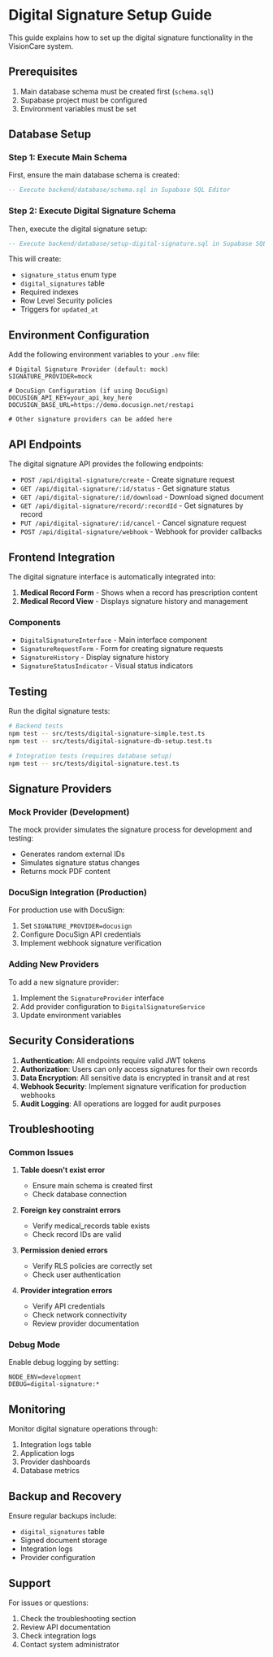 # Digital Signature Setup Guide

This guide explains how to set up the digital signature functionality in the VisionCare system.

## Prerequisites

1. Main database schema must be created first (`schema.sql`)
2. Supabase project must be configured
3. Environment variables must be set

## Database Setup

### Step 1: Execute Main Schema
First, ensure the main database schema is created:

```sql
-- Execute backend/database/schema.sql in Supabase SQL Editor
```

### Step 2: Execute Digital Signature Schema
Then, execute the digital signature setup:

```sql
-- Execute backend/database/setup-digital-signature.sql in Supabase SQL Editor
```

This will create:
- `signature_status` enum type
- `digital_signatures` table
- Required indexes
- Row Level Security policies
- Triggers for `updated_at`

## Environment Configuration

Add the following environment variables to your `.env` file:

```env
# Digital Signature Provider (default: mock)
SIGNATURE_PROVIDER=mock

# DocuSign Configuration (if using DocuSign)
DOCUSIGN_API_KEY=your_api_key_here
DOCUSIGN_BASE_URL=https://demo.docusign.net/restapi

# Other signature providers can be added here
```

## API Endpoints

The digital signature API provides the following endpoints:

- `POST /api/digital-signature/create` - Create signature request
- `GET /api/digital-signature/:id/status` - Get signature status
- `GET /api/digital-signature/:id/download` - Download signed document
- `GET /api/digital-signature/record/:recordId` - Get signatures by record
- `PUT /api/digital-signature/:id/cancel` - Cancel signature request
- `POST /api/digital-signature/webhook` - Webhook for provider callbacks

## Frontend Integration

The digital signature interface is automatically integrated into:

1. **Medical Record Form** - Shows when a record has prescription content
2. **Medical Record View** - Displays signature history and management

### Components

- `DigitalSignatureInterface` - Main interface component
- `SignatureRequestForm` - Form for creating signature requests
- `SignatureHistory` - Display signature history
- `SignatureStatusIndicator` - Visual status indicators

## Testing

Run the digital signature tests:

```bash
# Backend tests
npm test -- src/tests/digital-signature-simple.test.ts
npm test -- src/tests/digital-signature-db-setup.test.ts

# Integration tests (requires database setup)
npm test -- src/tests/digital-signature.test.ts
```

## Signature Providers

### Mock Provider (Development)
The mock provider simulates the signature process for development and testing:
- Generates random external IDs
- Simulates signature status changes
- Returns mock PDF content

### DocuSign Integration (Production)
For production use with DocuSign:
1. Set `SIGNATURE_PROVIDER=docusign`
2. Configure DocuSign API credentials
3. Implement webhook signature verification

### Adding New Providers
To add a new signature provider:
1. Implement the `SignatureProvider` interface
2. Add provider configuration to `DigitalSignatureService`
3. Update environment variables

## Security Considerations

1. **Authentication**: All endpoints require valid JWT tokens
2. **Authorization**: Users can only access signatures for their own records
3. **Data Encryption**: All sensitive data is encrypted in transit and at rest
4. **Webhook Security**: Implement signature verification for production webhooks
5. **Audit Logging**: All operations are logged for audit purposes

## Troubleshooting

### Common Issues

1. **Table doesn't exist error**
   - Ensure main schema is created first
   - Check database connection

2. **Foreign key constraint errors**
   - Verify medical_records table exists
   - Check record IDs are valid

3. **Permission denied errors**
   - Verify RLS policies are correctly set
   - Check user authentication

4. **Provider integration errors**
   - Verify API credentials
   - Check network connectivity
   - Review provider documentation

### Debug Mode

Enable debug logging by setting:
```env
NODE_ENV=development
DEBUG=digital-signature:*
```

## Monitoring

Monitor digital signature operations through:
1. Integration logs table
2. Application logs
3. Provider dashboards
4. Database metrics

## Backup and Recovery

Ensure regular backups include:
- `digital_signatures` table
- Signed document storage
- Integration logs
- Provider configuration

## Support

For issues or questions:
1. Check the troubleshooting section
2. Review API documentation
3. Check integration logs
4. Contact system administrator